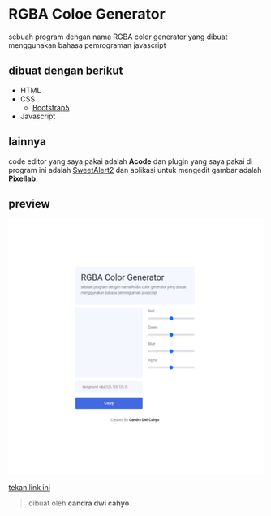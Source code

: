 # RGBA Coloe Generator

sebuah program dengan nama RGBA color generator yang dibuat menggunakan bahasa pemrograman javascript

## dibuat dengan berikut

* HTML
* CSS
  * [Bootstrap5](https://getbootstrap.com)
* Javascript

## lainnya

code editor yang saya pakai adalah **Acode** dan plugin yang saya pakai di program ini adalah [SweetAlert2](https://sweetalert2.github.io) dan aplikasi untuk mengedit gambar adalah **Pixellab**

## preview

![result](https://github.com/candradwicahyo/RGBA-color-generator/blob/master/image.jpg)

[tekan link ini](https://candradwicahyo.github.io/RGBA-color-generator)

> dibuat oleh **candra dwi cahyo**